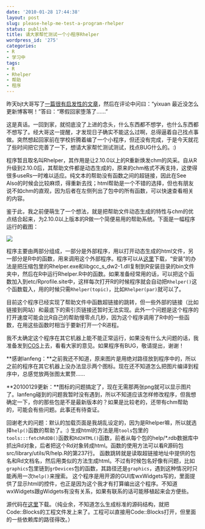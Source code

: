 ```yaml
---
date: '2010-01-28 17:44:38'
layout: post
slug: please-help-me-test-a-program-rhelper
status: publish
title: 请大家帮忙测试一个小程序Rhelper
wordpress_id: '275'
categories:
- R
- 学习中
tags:
- R
- Rhelper
- 帮助
- 程序
---
```


昨天bjt大哥写了[一篇很有启发性的文章](http://www.bjt.name/2010/01/chinese-earthquake-visualization/)，然后在评论中问曰：“yixuan 最近没怎么更新博客啊！”答曰：“寒假回家堕落了……”

这是真话。一回到家，就彻底没了上进的念头，什么东西都不想学，也什么东西都不想写了。经大哥这一提醒，才发现日子确实不能这么过啊，总得逼着自己找点事做。突然想起回家前在学校折腾着编了一个小程序，但还没有完成，于是今天就花了些时间把它完善了一下，想请大家帮忙测试测试，找点BUG什么的。:)

程序暂且取名叫Rhelper，其作用是让2.10.0以上的R重新焕发chm的风采。自从R升级到2.10.0后，其帮助文件都是动态生成的，原来的chm格式不再支持，这使得很多useRs一时难以适应。纯文本的帮助没有函数之间的超链接，因此在See Also的时候会比较麻烦，得重新去找；html帮助是一个不错的选择，但也有朋友说不如chm的直观，因为后者在左侧列出了包中的所有函数，可以快速查看相关的内容。

鉴于此，我之前便萌生了一个想法，就是把帮助文件动态生成的特性与chm的优点结合起来，为2.10.0以上版本的R做一个简便易用的帮助系统。下面是一幅程序运行的截图：

[![](http://i.imgur.com/NC4nPs7.png)](http://i.imgur.com/NC4nPs7.png)

程序主要由两部分组成，一部分是外部程序，用以打开动态生成的html文件，另一部分是R中的函数，用来调用这个外部程序。程序可以从[这里](https://bitbucket.org/yixuan/cn/downloads/Rhelper_bin_20100130.zip)下载，“安装”的办法是把压缩包里的Rhelper.exe和libgcc_s_dw2-1.dll复制到R安装目录的bin文件夹中，然后在R中运行Rhelper.R中的函数。如果准备经常用的话，可以把这个函数加入到etc/Rprofile.site中，这样每次打开R的时候程序就会自动把`Rhelper()`这个函数载入，用的时候只需`Rhelper(topic)`，比如`Rhelper(par)`就可以了。

目前这个程序已经实现了帮助文件中函数超链接的跳转，但一些外部的链接（比如链接到网站）和最底下的索引页链接还暂时无法实现。此外一个问题是这个程序的打开速度可能会比R自己的帮助慢零点几秒，因为这个程序调用了R中的一些函数，在用这些函数时相当于要新打开一个R进程。

我不太确定这个程序在其它机器上能不能正常运行，如果没有什么大问题的话，我准备发到[COS](http://cos.name/bbs)上去，看看大家的意见。如果程序有BUG，敬请提出，谢谢！

**感谢lanfeng：**之前我还不知道，原来图片是用绝对路径放到程序中的，所以之前的程序在其它机器上没办法显示两个图标。现在还不知道怎么把图片编译到程序中，总感觉放两张图太累赘……

**20100129更新：**图标的问题搞定了，现在无需那两张png就可以显示图片了。lanfeng碰到的问题我暂时没有遇到，所以不知道应该怎样修改程序，但我想确定一下，你的那些包是不是最新版本的？如果是比较老的，还带有chm帮助的，可能会有些问题。此事还有待查证。

回谢老大的问题：默认的加载页面是我胡乱设定的，因为是Rhelper嘛，所以就选择`help()`函数的帮助了。:)
生成html的方法是用`tools`包里的`tools:::fetchRdDB()`函数和`Rd2HTML()`函数，前者从每个包的help/\*.rdb数据库中抓出Rd对象，后者把这个Rd对象转成html。函数的使用方法可以看R源码包src/library/utils/R/help.R的第237行。
函数跳转就是读取超链接地址中提供的包名和Rd文档名，然后用类似的方法生成html。不过有时候包名好像有问题，比如`graphics`包里链到`grDevices`包的函数，其路径还是`graphics`，遇到这种情况时只能再用一次`help()`来搜索。
这个程序是用开源的GUI库wxWidgets写的，里面提供了显示html的控件，也正是因为这个我才有打算编出这个程序。不知道wxWidgets跟gWidgets有没有关系，如果有联系的话可能移植起来会方便些。

源代码在[这里](https://bitbucket.org/yixuan/cn/downloads/Rhelper_src_20100130.zip)下载。（纯业余，不知道怎么生成标准的源码结构，就把Code::Blocks的工程文件发上来了。工程可以直接用Code::Blocks打开，但里面的一些依赖库的路径得改。）
